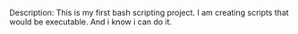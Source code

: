 Description:
This is my first bash scripting project.
I am creating scripts that would be executable. And i know i can do it.

